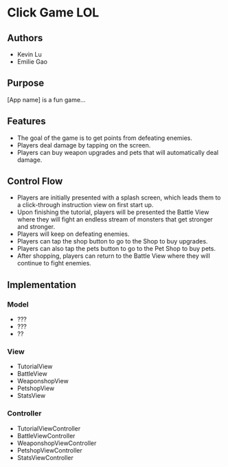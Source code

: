 # Click Game LOL

## Authors
* Kevin Lu
* Emilie Gao

## Purpose
[App name] is a fun game...

## Features
* The goal of the game is to get points from defeating enemies.
* Players deal damage by tapping on the screen.
* Players can buy weapon upgrades and pets that will automatically deal damage.

## Control Flow
* Players are initially presented with a splash screen, which leads them to a click-through instruction view on first start up.
* Upon finishing the tutorial, players will be presented the Battle View where they will fight an endless stream of monsters that get stronger and stronger.
* Players will keep on defeating enemies.
* Players can tap the shop button to go to the Shop to buy upgrades.
* Players can also tap the pets button to go to the Pet Shop to buy pets.
* After shopping, players can return to the Battle View where they will continue to fight enemies.

## Implementation

### Model
* ???
* ???
* ??

### View
* TutorialView
* BattleView
* WeaponshopView
* PetshopView
* StatsView

### Controller
* TutorialViewController
* BattleViewController
* WeaponshopViewController
* PetshopViewController
* StatsViewController